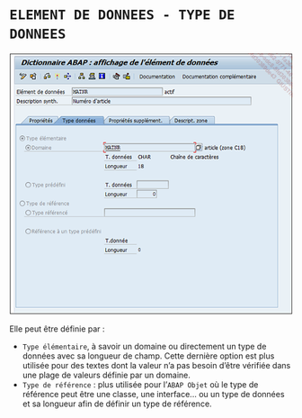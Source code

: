 # **`ELEMENT DE DONNEES - TYPE DE DONNEES`**

![](../00_Ressources/05_09_01.png)

Elle peut être définie par :

- `Type élémentaire`, à savoir un domaine ou directement un type de données avec sa longueur de champ. Cette dernière option est plus utilisée pour des textes dont la valeur n’a pas besoin d’être vérifiée dans une plage de valeurs définie par un domaine.
- `Type de référence` : plus utilisée pour l’`ABAP Objet` où le type de référence peut être une classe, une interface... ou un type de données et sa longueur afin de définir un type de référence.
